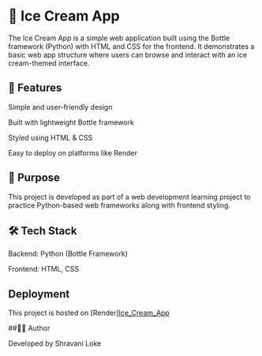 # 🍦 Ice Cream App

The Ice Cream App is a simple web application built using the Bottle framework (Python) with HTML and CSS for the frontend.
It demonstrates a basic web app structure where users can browse and interact with an ice cream-themed interface.

## 🚀 Features

Simple and user-friendly design

Built with lightweight Bottle framework

Styled using HTML & CSS

Easy to deploy on platforms like Render

## 🎯 Purpose

This project is developed as part of a web development learning project to practice Python-based web frameworks along with frontend styling.

## 🛠️ Tech Stack

Backend: Python (Bottle Framework)

Frontend: HTML, CSS

## Deployment
This project is hosted on [Render][Ice_Cream_App](https://ice-cream-app-09r2.onrender.com/) 

##👩‍💻 Author

Developed by Shravani Loke
